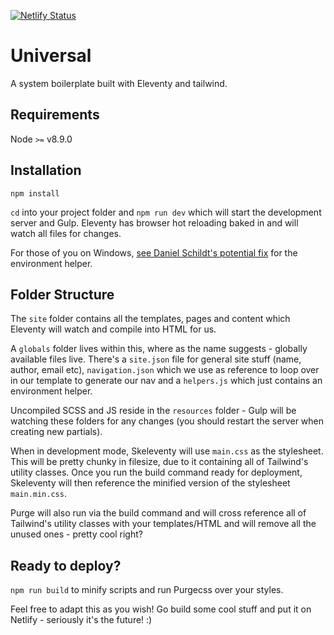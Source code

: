 [![Netlify Status](https://api.netlify.com/api/v1/badges/f4455669-0ce8-40ea-8ff5-5c31f0aadfa5/deploy-status)](https://app.netlify.com/sites/skeleventy/deploys)

# Universal

A system boilerplate built with Eleventy and tailwind.

## Requirements

Node `>=` v8.9.0

## Installation

```
npm install
```

`cd` into your project folder and `npm run dev` which will start the development server and Gulp. Eleventy has browser hot reloading baked in and will watch all files for changes.

For those of you on Windows, [see Daniel Schildt's potential fix](https://github.com/josephdyer/skeleventy/issues/2#issuecomment-465754702) for the environment helper.

## Folder Structure

The `site` folder contains all the templates, pages and content which Eleventy will watch and compile into HTML for us.

A `globals` folder lives within this, where as the name suggests - globally available files live. There's a `site.json` file for general site stuff (name, author, email etc), `navigation.json` which we use as reference to loop over in our template to generate our nav and a `helpers.js` which just contains an environment helper.

Uncompiled SCSS and JS reside in the `resources` folder - Gulp will be watching these folders for any changes (you should restart the server when creating new partials).

When in development mode, Skeleventy will use `main.css` as the stylesheet. This will be pretty chunky in filesize, due to it containing all of Tailwind's utility classes. Once you run the build command ready for deployment, Skeleventy will then reference the minified version of the stylesheet `main.min.css`.

Purge will also run via the build command and will cross reference all of Tailwind's utility classes with your templates/HTML and will remove all the unused ones - pretty cool right?

## Ready to deploy?

`npm run build` to minify scripts and run Purgecss over your styles.

Feel free to adapt this as you wish! Go build some cool stuff and put it on Netlify - seriously it's the future! :)
